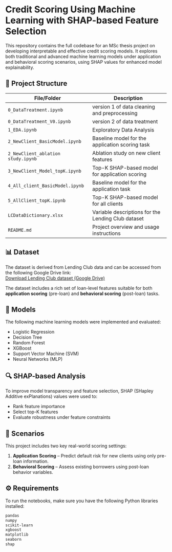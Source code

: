 # Credit Scoring Using Machine Learning with SHAP-based Feature Selection

This repository contains the full codebase for an MSc thesis project on developing interpretable and effective credit scoring models. It explores both traditional and advanced machine learning models under application and behavioral scoring scenarios, using SHAP values for enhanced model explainability.

## 📂 Project Structure

| File/Folder                             | Description |
|----------------------------------------|-------------|
| `0_DataTreatment.ipynb`                | version 1 of data cleaning and preprocessing |
| `0_DataTreatment_V0.ipynb`             | version 2 of data treatment |
| `1_EDA.ipynb`                          | Exploratory Data Analysis |
| `2_NewClient_BasicModel.ipynb`         | Baseline model for the application scoring task |
| `2_NewClient_ablation study.ipynb`     | Ablation study on new client features |
| `3_NewClient_Model_topK.ipynb`         | Top-K SHAP-based model for application scoring |
| `4_All_client_BasicModel.ipynb`        | Baseline model for the application task |
| `5_AllClient_topK.ipynb`               | Top-K SHAP-based model for all clients |
| `LCDataDictionary.xlsx`                | Variable descriptions for the Lending Club dataset |
| `README.md`                            | Project overview and usage instructions |

## 📊 Dataset

The dataset is derived from Lending Club data and can be accessed from the following Google Drive link:  
[Download Lending Club dataset (Google Drive)](https://drive.google.com/file/d/1QpqMrD6Xg2ggNqFlwXPdoEUIgsLNjTQZ/view)

The dataset includes a rich set of loan-level features suitable for both **application scoring** (pre-loan) and **behavioral scoring** (post-loan) tasks.

## 🧠 Models

The following machine learning models were implemented and evaluated:

- Logistic Regression
- Decision Tree
- Random Forest
- XGBoost
- Support Vector Machine (SVM)
- Neural Networks (MLP)

## 🔍 SHAP-based Analysis

To improve model transparency and feature selection, SHAP (SHapley Additive exPlanations) values were used to:

- Rank feature importance
- Select top-K features
- Evaluate robustness under feature constraints

## 📌 Scenarios

This project includes two key real-world scoring settings:

1. **Application Scoring** – Predict default risk for new clients using only pre-loan information.
2. **Behavioral Scoring** – Assess existing borrowers using post-loan behavior variables.

## ⚙️ Requirements

To run the notebooks, make sure you have the following Python libraries installed:

```bash
pandas
numpy
scikit-learn
xgboost
matplotlib
seaborn
shap
